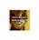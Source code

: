 [<img src="https://github.com/coolrobloxgamerboy17/coolrobloxgamerboy17/blob/main/Images/Adgafistan.png?raw=true" alt="sup nga" width="36" height="36">](https://github.com/coolrobloxgamerboy17/)
